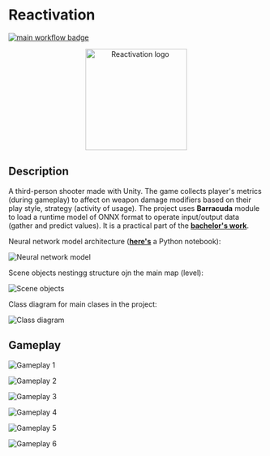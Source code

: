 # Reactivation

[![main workflow badge](https://github.com/andrew1407/Reactivation/actions/workflows/main.yml/badge.svg)](https://github.com/andrew1407/Reactivation/actions)

<p align="center">
  <a target="blank"><img src="./Assets/Images/Icons/icon.png" width="200" alt="Reactivation logo" /></a>
</p>

## Description

A third-person shooter made with Unity. The game collects player's metrics (during gameplay) to affect on weapon damage modifiers based on their play style, strategy (activity of usage). The project uses **Barracuda** module to load a runtime model of ONNX format to operate input/output data (gather and predict values). It is a practical part of the **[bachelor's work](https://ela.kpi.ua/items/f57022f0-be84-4b3d-aa0e-f38f550e1ee1)**.

Neural network model architecture (**[here's](/NeuralNetwork/damage_modifiers.ipynb)** a Python notebook):

![Neural network model](./Doc/Resources/Diagrams/neural-model.png)

Scene objects nestingg structure ojn the main map (level):

![Scene objects](./Doc/Resources/Diagrams/game-objects.png)

Class diagram for main clases in the project:

![Class diagram](./Doc/Resources/Diagrams/class-diagram.png)

## Gameplay

![Gameplay 1](./Doc/Resources/Gameplay/gameplay-1.png)

![Gameplay 2](./Doc/Resources/Gameplay/gameplay-2.png)

![Gameplay 3](./Doc/Resources/Gameplay/gameplay-3.png)

![Gameplay 4](./Doc/Resources/Gameplay/gameplay-4.png)

![Gameplay 5](./Doc/Resources/Gameplay/gameplay-5.png)

![Gameplay 6](./Doc/Resources/Gameplay/gameplay-6.png)

